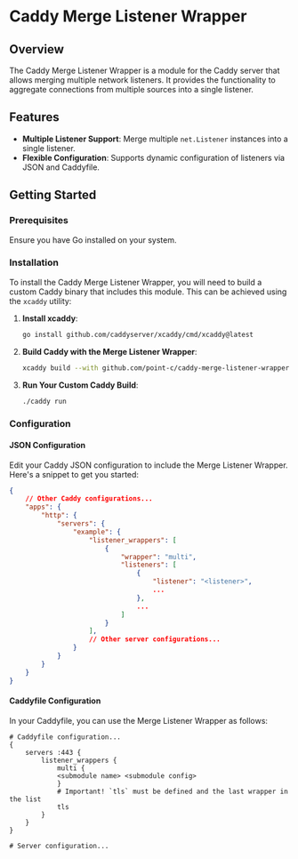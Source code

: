 # Caddy Merge Listener Wrapper

## Overview
The Caddy Merge Listener Wrapper is a module for the Caddy server that allows merging multiple network listeners. It provides the functionality to aggregate connections from multiple sources into a single listener.

## Features
- **Multiple Listener Support**: Merge multiple `net.Listener` instances into a single listener.
- **Flexible Configuration**: Supports dynamic configuration of listeners via JSON and Caddyfile.

## Getting Started

### Prerequisites
Ensure you have Go installed on your system.

### Installation
To install the Caddy Merge Listener Wrapper, you will need to build a custom Caddy binary that includes this module. This can be achieved using the `xcaddy` utility:

1. **Install xcaddy**:
   ```sh
   go install github.com/caddyserver/xcaddy/cmd/xcaddy@latest
   ```

2. **Build Caddy with the Merge Listener Wrapper**:
   ```sh
   xcaddy build --with github.com/point-c/caddy-merge-listener-wrapper
   ```

3. **Run Your Custom Caddy Build**:
   ```sh
   ./caddy run
   ```

### Configuration
#### JSON Configuration
Edit your Caddy JSON configuration to include the Merge Listener Wrapper. Here's a snippet to get you started:

```json
{
    // Other Caddy configurations...
    "apps": {
        "http": {
            "servers": {
                "example": {
                    "listener_wrappers": [
                        {
                            "wrapper": "multi",
                            "listeners": [
                            	{
                            		"listener": "<listener>",
                            		...
                            	},
                            	...
                            ]
                        }
                    ],
                    // Other server configurations...
                }
            }
        }
    }
}
```

#### Caddyfile Configuration
In your Caddyfile, you can use the Merge Listener Wrapper as follows:

```
# Caddyfile configuration...
{
    servers :443 {
    	listener_wrappers {
    		multi {
			<submodule name> <submodule config>
    		}
    		# Important! `tls` must be defined and the last wrapper in the list
    		tls
    	}
    }
}

# Server configuration...
```